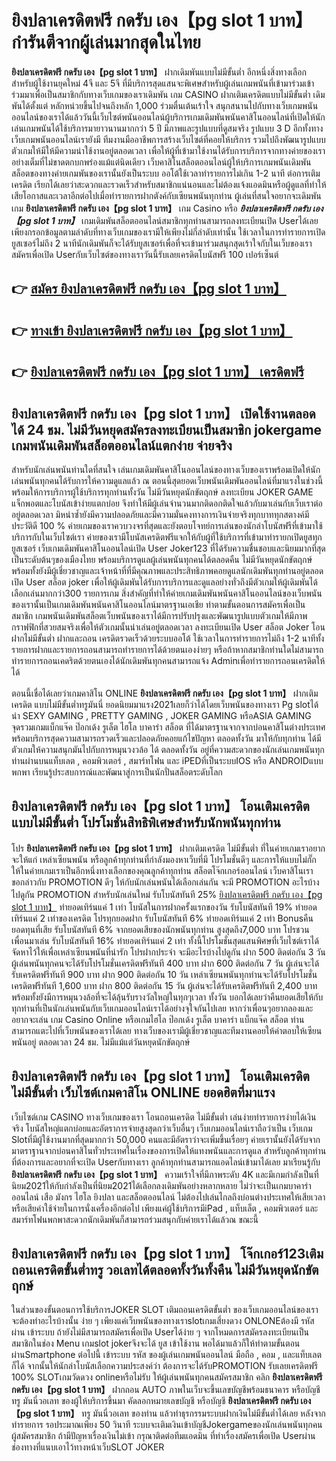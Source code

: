 # ยิงปลาเครดิตฟรี กดรับ เอง【pg slot 1 บาท】  กำรันตีจากผู้เล่นมากสุดในไทย 

**ยิงปลาเครดิตฟรี กดรับ เอง【pg slot 1 บาท】** ฝากเดิมพันแบบไม่มีขั้นต่ำ  อีกหนึ่งสิ่งทางเลือกสำหรับผู้ใช้งานยุคใหม่ 4จี และ 5จี ที่มีบริการสุดแสนจะพิเศษสำหรับผู้เล่นเกมพนันที่เข้ามาร่วมเข้าร่วมมาเพื่อเป็นสมาชิกกับทางเว็บเกมของเราเดิมพัน เกม CASINO  ฝากเติมเครดิตแบบไม่มีขั้นต่ำ เดิมพันได้ตั้งแต่ หลักหน่วยขึ้นไปจนถึงหลัก 1,000 ร่วมตื่นเต้นเร้าใจ สนุกสนานไปกับทางเว็บเกมพนันออนไลน์ของเราได้แล้ววันนี้เว็บไซต์พนันออนไลน์ผู้บริการเกมเดิมพันพนันคาสิโนออนไลน์ที่เปิดให้นักเล่นเกมพนันได้ใช้บริการมายาวนานมากกว่า 5 ปี มีภาพและรูปแบบที่ดูสมจริง รูปแบบ 3 D
อีกทั้งทางเว็บเกมพนันออนไลน์เรายังมี ทีมงานมืออาชีพการสร้างเว็บไซต์ที่คอยให้บริการ  รวมไปถึงพัฒนารูปแบบตัวเกมให้มีให้มีความน่าใช้งานอยู่ตลอดเวลา เพื่อให้ผู้ที่เข้ามาใช้งานได้รับการบริการจากทางค่ายของเราอย่างเต็มที่ไม่ขาดตกบกพร่องแม้แต่นิดเดียว เว็บคาสิโนสล็อตออนไลน์ผู้ให้บริการเกมพนันเดิมพันสล็อตของทางค่ายเกมพันของเรานั้นยังเป็นระบบ ออโต้ใช้เวลาทำรายการไม่เกิน 1-2 นาที ต่อการเติมเครดิต เรียกได้เลยว่าสะดวกและรวดเร็วสำหรับสมาชิกแน่นอนและไม่ต้องแจ้งแอดมินหรือผู้ดูแลที่ทำให้เสียโอกาสและเวลาอีกต่อไปเมื่อทำรายการฝากตังค์กับเซียนพนันทุกท่าน
ผู้เล่นที่สนใจอยากจะเดิมพันเกม **ยิงปลาเครดิตฟรี กดรับ เอง【pg slot 1 บาท】** เกม Casino  หรือ ***ยิงปลาเครดิตฟรี กดรับ เอง【pg slot 1 บาท】*** เกมเดิมพันสล็อตออนไลน์สมาชิกทุกท่านสามารถลงทะเบียนเปิด Userได้เลยเพียงกรอกข้อมูลตามลำดับที่ทางเว็บเกมของเรามีให้เพียงไม่กี่ลำดับเท่านั้น ใช้เวลาในการทำรายการเปิดยูสเซอร์ไม่ถึง 2 นาทีนักเดิมพันก็จะได้รับยูสเซอร์เพื่อที่จะเข้ามาร่วมสนุกสุดเร้าใจกับในเว็บของเราสมัครเพื่อเปิด Userกับเว็บไซต์ของทางเราวันนี้รับเลยเครดิตโบนัสฟรี 100 เปอร์เซ็นต์ 

## 👉 [สมัคร ยิงปลาเครดิตฟรี กดรับ เอง【pg slot 1 บาท】](https://archa888.com/)
## 👉 [ทางเข้า ยิงปลาเครดิตฟรี กดรับ เอง【pg slot 1 บาท】](https://archa888.com/)
## 👉 [ยิงปลาเครดิตฟรี กดรับ เอง【pg slot 1 บาท】 เครดิตฟรี](https://archa888.com/)

## ยิงปลาเครดิตฟรี กดรับ เอง【pg slot 1 บาท】 เปิดใช้งานตลอด ได้ 24 ชม. ไม่มีวันหยุดสมัครลงทะเบียนเป็นสมาชิก jokergame เกมพนันเดิมพันสล็อตออนไลน์แตกง่าย จ่ายจริง

สำหรับนักเล่นพนันท่านใดที่สนใจ เล่นเกมเดิมพันคาสิโนออนไลน์ของทางเว็บของเราพร้อมเปิดให้นักเล่นพนันทุกคนได้รับการให้ความดูแลแล้ว ณ ตอนนี้สุดยอดเว็บพนันเดิมพันออนไลน์ที่มาแรงในช่วงนี้ พร้อมให้การบริการผู้ใช้บริการทุกท่านทั้งวัน ไม่มีวันหยุดนักขัตฤกษ์ ลงทะเบียน JOKER GAME แจ็กพอตและโบนัสเข้าง่ายแตกบ่อย จึงทำให้มีผู้เล่นจำนวนมากติดอกติดใจแล้วกับมาเล่นกับเว็บเราต่ออยู่ตลอดเวลา มิหนำซ้ำยังมีความปลอดภัยและมีความมั่นคงทางการเงินจ่ายจริงทุกบาททุกสตางค์มีประวัติดี 100 % ค่ายเกมของเราควบวงจรที่สุดและยังตอบโจทย์การเล่นของนักล่าโบนัสฟรีที่เข้ามาใช้บริการกับในเว็บไซต์เรา
ค่ายของเรามีโบนัสเครดิตฟรีแจกให้กับผู้ที่ใช้บริการที่เข้ามาทำรายกเปิดยูสทุกยูสเซอร์ เว็บเกมเดิมพันคาสิโนออนไลน์เปิด User Joker123 ที่ได้รับความชื่นชอบและนิยมมากที่สุดเป็นระดับต้นๆของเมืองไทย พร้อมบริการดูแลผู้เล่นพนันทุกคนได้ตลอดคืน ไม่มีวันหยุดนักขัตฤกษ์พร้อมทั้งยังมีผู้เชี่ยวชาญและเจ้าหน้าที่ที่มีคุณภาพและประสิทธิภาพคอยดูแลนักเดิมพันทุกท่านอยู่ตลอด เปิด User สล็อต joker เพื่อให้ผู้เดิมพันได้รับการบริการและดูแลอย่างทั่วถึงมีตัวเกมให้ผู้เดิมพันได้เลือกเล่นมากกว่า300 รายการเกม
สิ่งสำคัญที่ทำให้ค่ายเกมเดิมพันพนันคาสิโนออนไลน์ของเว็บพนันของเรานั้นเป็นเกมเดิมพันพนันคาสิโนออนไลน์มาตรฐานเอเชีย ทำตามขั้นตอนการสมัครเพื่อเป็นสมาชิก  เกมพนันเดิมพันสล็อตเว็บพนันของเราได้มีการปรับปรุงและพัฒนารูปแบบตัวเกมให้มีภาพกราฟฟิกที่สวยสมจริงเพื่อให้ตัวเกมนั้นน่าเล่นอยู่ตลอดเวลา ลงทะเบียนเปิด User สล็อต Joker โอนฝากไม่มีขั้นต่ำ ฝากและถอน เครดิตรวดเร็วด้วยระบบออโต้ ใช้เวลาในการทำรายการไม่ถึง 1-2 นาทีทั้งรายการฝากและรายการถอนสามารถทำรายการได้ด้วยตนเองง่ายๆ หรือถ้าหากสมาชิกท่านใดไม่สามารถทำรายการถอนเคดริตด้วยตนเองได้นักเดิมพันทุกคนสามารถแจ้ง Adminเพื่อทำรายการถอนเครดิตให้ได้

ตอนนี้เชื่อได้เลยว่าเกมคาสิโน ONLINE **ยิงปลาเครดิตฟรี กดรับ เอง【pg slot 1 บาท】** ฝากเติมเครดิต แบบไม่มีขั้นต่ำทรูมันนี่ ยอดนิยมมาแรง2021เลยก็ว่าได้โดยเว็บพนันของทางเรา Pg slotได้นำ SEXY GAMING , PRETTY GAMING , JOKER GAMING หรือASIA GAMING จุดรวมเกมแบ็กแจ๊ค ป๊อกเด้ง รูเล็ต ไฮโล บาคาร่า สล็อต ที่ได้มาตรฐานจากจากบ่อนคาสิโนต่างประเทศ พร้อมบริการสุดความสามารถรวดเร็วและปลอดภัยคอยแก้ไขปัญหา ตลอดทั้งวัน มาให้กับทุกท่าน ได้มีตัวเกมให้ความสนุกมันไปกับการหมุนวงวล้อ ได้ ตลอดทั้งวัน อยู่ที่ความสะดวกของนักเล่นเกมพนันทุกท่านผ่านบนแท็บเลต , คอมพิวเตอร์ , สมาร์ทโฟน และ iPEDที่เป็นระบบIOS หรือ ANDROIDแบบพกพา เรียนรู้ประสบการณ์และพัฒนาสู่การเป็นนักปั่นสล็อตระดับโลก

## ยิงปลาเครดิตฟรี กดรับ เอง【pg slot 1 บาท】 โอนเติมเครดิต แบบไม่มีขั้นต่ำ โปรโมชั่นสิทธิพิเศษสำหรับนักพนันทุกท่าน

โปร **ยิงปลาเครดิตฟรี กดรับ เอง【pg slot 1 บาท】** ฝากเติมเครดิต ไม่มีขั้นต่ำ ที่ในค่ายเกมเราอยากจะให้แก่  เหล่าเซียนพนัน หรือลูกค้าทุกท่านที่กำลังมองหาเว็บที่มี โปรโมชั่นดีๆ และการให้แบบไม่กั๊ก ให้ในค่ายเกมเราเป็นอีกหนึ่งทางเลือกของคุณลูกค้าทุกท่าน สล็อตโจ๊กเกอร์ออนไลน์ เว็บคาสิโนเรา ขอกล่าวกับ PROMOTION ดีๆ ให้กับนักเล่นพนันได้เลือกเล่นกัน จะมี PROMOTION อะไรบ้างไปดูกัน
 PROMOTION สำหรับนักเล่นใหม่ รับโบนัสทันที 25% [ยิงปลาเครดิตฟรี กดรับ เอง【pg slot 1 บาท】](https://archa888.com/) ทำยอดเทิร์นแค่ 1 เท่า
โบนัสในการฝากครั้งแรกของวัน รับโบนัสทันที 19% ทำยอดเทิร์นแค่ 2 เท่าของเครดิต
โปรทุกยอดฝาก รับโบนัสทันที 6% ทำยอดเทิร์นแค่ 2 เท่า
Bonusคืนยอดทุนที่เสีย รับโบนัสทันที 6% จากยอดเสียของนักพนันทุกท่าน สูงสุดถึง7,000 บาท
โปรชวนเพื่อนมาเล่น รับโบนัสทันที 16% ทำยอดเทิร์นแค่ 2 เท่า
ทั้งนี้โปรโมชั่นสุดแสนพิศษที่เว็บไซต์เราได้จัดหาไว้ให้เพื่อเหล่าเซียนพนันที่น่ารัก โปรฝากประจำ จะมีอะไรบ้างไปดูกัน
ฝาก 500 ติดต่อกัน 3 วัน ผู้เล่นพนันทุกคนจะได้รับโปรโมชั่นเครดิตฟรีทันที 400 บาท
ฝาก 600 ติดต่อกัน 7 วัน ผู้เล่นจะได้รับเครดิตฟรีทันที 900 บาท
ฝาก 900 ติดต่อกัน 10 วัน เหล่าเซียนพนันทุกท่านจะได้รับโปรโมชั่นเครดิตฟรีทันที 1,600 บาท
ฝาก 800 ติดต่อกัน 15 วัน ผู้เล่นจะได้รับเครดิตฟรีทันที 2,400 บาท
พร้อมทั้งยังมีการหมุนวงล้อที่จะได้ลุ้นรับรางวัลใหญ่ในทุกๆเวลา ทั้งวัน บอกได้เลยว่าคืนยอดเสียให้กับทุกท่านที่เป็นนักเล่นพนันกับเว็บเกมออนไลน์เราได้อย่างจุใจกันไปเลย หากว่าเพื่อนๆอยากลองและอยากจะเล่น เกม  Casino Online หรือเกมไฮโล ป๊อกเด้ง รูเล็ต บาคาร่า แบ็กแจ๊ค สล็อต ท่านสามารถแตะไปที่เว็บพนันของเราได้เลย ทางเว็บของเรามีผู้เชี่ยวชาญและทีมงานคอยให้คำตอบให้เซียนพนันอยู่ ตลอดเวลา 24 ชม. ไม่มีแม้แต่วันหยุดนักขัตฤกษ์

## ยิงปลาเครดิตฟรี กดรับ เอง【pg slot 1 บาท】 โอนเติมเครดิตไม่มีขั้นต่ำ  เว็บไซต์เกมคาสิโน ONLINE ยอดฮิตที่มาแรง

เว็บไซต์เกม CASINO ทางเว็บเกมของเรา โอนถอนเครดิต ไม่มีขั้นต่ำ เล่นง่ายทำรายการง่ายได้เงินจริง โบนัสใหญ่แตกบ่อยและอัตราการจ่ายสูงสุดกว่าเว็บอื่นๆ เว็บเกมออนไลน์เราถือว่าเป็น เว็บเกม Slotที่มีผู้ใช้งานมากที่สุดมากกว่า 50,000 คนและมีอัตราว่าจะเพิ่มขึ้นเรื่อยๆ ค่ายเรานั้นยังได้รับจากมาตราฐานจากบ่อนคาสิโนทั่วประเทศในเรื่องของการเปิดให้แทงพนันและการดูแล สำหรับลูกค้าทุกท่านที่ต้องการและอยากที่จะเปิด Userกับทางเรา ลูกค้าทุกท่านสามารถแอดไลน์เข้ามาได้เลย
	มาเรียนรู้กับ **ยิงปลาเครดิตฟรี กดรับ เอง【pg slot 1 บาท】** ความเร้าใจที่มีภาพระดับ 4K และมีเกมกำลังเป็นที่นิยม2021ให้กับกำลังเป็นที่นิยม2021ได้เลือกลงเดิมพันอย่างหลากหลาย  ไม่ว่าจะเป็นเกมบาคาร่าออนไลน์ เสือ มังกร ไฮโล ยิงปลา และสล็อตออนไลน์ ไม่ต้องไปเล่นไกลถึงบ่อนต่างประเทศให้เสียเวลา หรือเสียค่าใช้จ่ายในการนั่งเครื่องอีกต่อไป เพียงแค่ผู้ใช้บริการมีiPad , แท็บเล็ต , คอมพิวเตอร์ และสมาร์ทโฟนพกพาสะดวกนักเดิมพันก็สามารถร่วมสนุกกับค่ายเราได้แล้วณ ขณะนี้

## ยิงปลาเครดิตฟรี กดรับ เอง【pg slot 1 บาท】 โจ๊กเกอร์123เติมถอนเครดิตขั้นต่ำทรู วอเลทได้ตลอดทั้งวันทั้งคืน ไม่มีวันหยุดนักขัตฤกษ์

ในส่วนของขั้นตอนการใช้บริการJOKER SLOT เติมถอนเครดิตขั้นต่ำ ของเว็บเกมออนไลน์ของเรา จะต้องทำอะไรบ้างนั้น ง่าย ๆ เพียงแค่เว็บพนันของทางเราslotเกมเสี่ยงดวง ONLONEต้องมี รหัสผ่าน เข้าระบบ ถ้ายังไม่มีสามารถสมัครเพื่อเปิด Userได้ง่าย ๆ จากโหมดการสมัครลงทะเบียนเป็นสมาชิกในช่อง Menu เกมslot jokerจึงจะได้ ยูส เข้าใช้งาน พอได้มาแล้วก็ให้ทำตามขั้นตอนผ่านSmartphone ต่อไปนี้
เข้าระบบ รหัส  ของผู้เล่นเกมพนันออนไลน์ มือถือ , คอม , และแท็บเลตก็ได้
จากนั้นให้นักล่าโบนัสเลือกความประสงค์ว่า ต้องการจะได้รับPROMOTION รับเลยเครดิตฟรี 100% SLOTเกมวัดดวง onlineหรือไม่รับ
ให้ผู้เล่นพนันทุกคนสมัครสมาชิก คลิก **ยิงปลาเครดิตฟรี กดรับ เอง【pg slot 1 บาท】** ฝากถอน AUTO ภาพในเว็บจะขึ้นเลขบัญชีพร้อมธนาคาร หรือบัญชี ทรู มันนี่วอเลท ของผู้ให้บริการขึ้นมา
คัดลอกหมายเลขบัญชี หรือบัญชี **ยิงปลาเครดิตฟรี กดรับ เอง【pg slot 1 บาท】** ทรู มันนี่วอเลท ของท่าน แล้วทำธุรกรรมระบบฝากเงินไม่มีขั้นต่ำได้เลย
หลังจากทำรายการ รอประมาณเพียง 50 วินาที ระบบจะเติมเงินเข้าบัญชีJokergameของนักเล่นพนันทุกคนผู้สมัครสมาชิก
ถ้ามีปัญหาเรื่องเงินไม่เข้า กรุณาติดต่อทีมแอดมิน ที่ทำเรื่องสมัครเพื่อเปิด Userผ่านช่องทางที่แนบเอาไว้ทางหน้าเว็บSLOT JOKER


